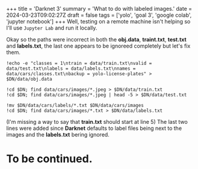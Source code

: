 +++
title = 'Darknet 3'
summary = 'What to do with labeled images.'
date = 2024-03-23T09:02:27Z
draft = false
tags = ['yolo', 'goal 3', 'google colab', 'jupyter notebook']
+++
Well, testing on a remote machine isn't helping so I'll use `Jupyter Lab` and run it locally.

Okay so the paths were incorrect in both the **obj.data**, **traint.txt**, **test.txt** and **labels.txt**, the last one appears to be ignoreed completely but let's fix them.

```
!echo -e "classes = 1\ntrain = data/train.txt\nvalid = data/test.txt\nlabels = data/labels.txt\nnames = data/cars/classes.txt\nbackup = yolo-license-plates" > $DN/data/obj.data

!cd $DN; find data/cars/images/*.jpeg > $DN/data/train.txt
!cd $DN; find data/cars/images/*.jpeg | head -5 > $DN/data/test.txt

!mv $DN/data/cars/labels/*.txt $DN/data/cars/images
!cd $DN; find data/cars/images/*.txt > $DN/data/labels.txt

```

(I'm missing a way to say that **train.txt** should start at line 5)
The last two lines were added since **Darknet** defaults to label files being next to the images and the **labels.txt** bering ignored.

# To be continued.

